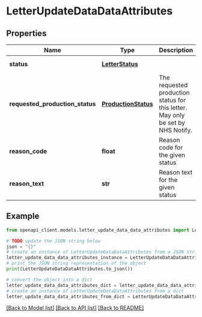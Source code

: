 # LetterUpdateDataDataAttributes


## Properties

Name | Type | Description | Notes
------------ | ------------- | ------------- | -------------
**status** | [**LetterStatus**](LetterStatus.md) |  | [optional] [default to LetterStatus.PENDING]
**requested_production_status** | [**ProductionStatus**](ProductionStatus.md) | The requested production status for this letter. May only be set by NHS Notify. | [optional]
**reason_code** | **float** | Reason code for the given status | [optional]
**reason_text** | **str** | Reason text for the given status | [optional]

## Example

```python
from openapi_client.models.letter_update_data_data_attributes import LetterUpdateDataDataAttributes

# TODO update the JSON string below
json = "{}"
# create an instance of LetterUpdateDataDataAttributes from a JSON string
letter_update_data_data_attributes_instance = LetterUpdateDataDataAttributes.from_json(json)
# print the JSON string representation of the object
print(LetterUpdateDataDataAttributes.to_json())

# convert the object into a dict
letter_update_data_data_attributes_dict = letter_update_data_data_attributes_instance.to_dict()
# create an instance of LetterUpdateDataDataAttributes from a dict
letter_update_data_data_attributes_from_dict = LetterUpdateDataDataAttributes.from_dict(letter_update_data_data_attributes_dict)
```
[[Back to Model list]](../README.md#documentation-for-models) [[Back to API list]](../README.md#documentation-for-api-endpoints) [[Back to README]](../README.md)
